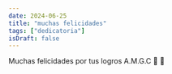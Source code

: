 ```yaml
---
date: 2024-06-25
title: "muchas felicidades"
tags: ["dedicatoria"]
isDraft: false
---
```


Muchas felicidades por tus logros A.M.G.C 🎉 🎇 


